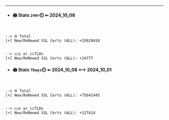 

---
- #### 🖨️ **Stats** `24Hr`⏲️ ➼ 2024_10_08
```console


--> 🌐 Total
[+] New/ReNewed SSL Certs (ALL): +15629418


--> 🇦🇷 ar_ccTLDs
[+] New/ReNewed SSL Certs (ALL): +24777

```

- #### 🖨️ **Stats** `7Days`⏲️ ➼ 2024_10_08 <--> 2024_10_01
```console


--> 🌐 Total
[+] New/ReNewed SSL Certs (ALL): +75641445


--> 🇦🇷 ar_ccTLDs
[+] New/ReNewed SSL Certs (ALL): +127414

```

